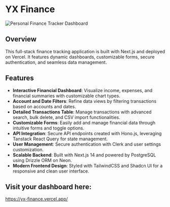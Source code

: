 # YX Finance

![Personal Finance Tracker Dashboard](finance-tracker/dashboard-ss.png)

## Overview

This full-stack finance tracking application is built with Next.js and deployed on Vercel. It features dynamic dashboards, customizable forms, secure authentication, and seamless data management.

## Features

- **Interactive Financial Dashboard**: Visualize income, expenses, and financial summaries with customizable chart types.
- **Account and Date Filters**: Refine data views by filtering transactions based on accounts and dates.
- **Detailed Transactions Table**: Manage transactions with advanced search, bulk delete, and CSV import functionalities.
- **Customizable Forms**: Easily add and manage financial data through intuitive forms and toggle options.
- **API Integration**: Secure API endpoints created with Hono.js, leveraging Tanstack React Query for state management.
- **User Management**: Secure authentication with Clerk and user settings customization.
- **Scalable Backend**: Built with Next.js 14 and powered by PostgreSQL using Drizzle ORM on Neon.
- **Modern Frontend Design**: Styled with TailwindCSS and Shadcn UI for a responsive and clean user interface.

## Visit your dashboard here:

https://yx-finance.vercel.app/



